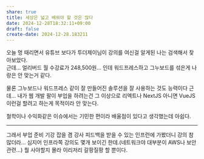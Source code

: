 ```yaml
---
share: true
title: 세상은 넓고 배워야 할 것은 많다
date: 2024-12-28T18:32:11+09:00
draft: false
create-date: 2024-12-28.183211
---
```

오늘 멍 때리면서 유튜브 보다가 투더제이님이 강의를 여신걸 알게된 나는 검색해서 찾아보았다.  
근데... 얼리버드 월 수강료가 248,500원... 인데 워드프레스하고 그누보드를 섞은게 나랑은 안 맞는거 같다.  
  
물론 그누보드나 워드프레스 같이 잘 만들어진 솔루션을 잘 사용하는 것도 능력이다 근데... 내가 웹 개발 팔이 부업을 하려는건 그 이상으로 리엑트나 NextJS 아니면 VueJS이런걸 할려고 하는게 목적이라 안 맞는다.  
  
철학이나 수익화같은 이슈에서는 기민한 편이라 배울점이 있다고 생각했는데 아쉽다.  
  
---  
  
그래서 부업 준비 기강 잡을 겸 강사 피드백을 받을 수 있는 인프런에 가봤더니 강의 참 많더라... 심지어 인프라쪽 강의도 몇개 보이긴 한데.(네트워크야 대부분이 AWS나 보안관련...) 뭘 사야할지 몰라 이리저리 갈팡질팡 할 뿐이다.